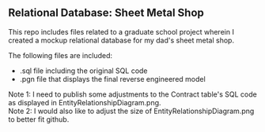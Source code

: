 ## Relational Database: Sheet Metal Shop

This repo includes files related to a graduate school project wherein I created a mockup relational database for my dad's sheet metal shop. 

The following files are included:
- .sql file including the original SQL code
- .pgn file that displays the final reverse engineered model

<div>
     Note 1: I need to publish some adjustments to the Contract table's SQL code as displayed in EntityRelationshipDiagram.png.
</br>Note 2: I would also like to adjust the size of EntityRelationshipDiagram.png to better fit github. 
